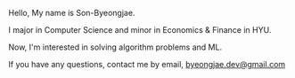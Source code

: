 Hello, My name is Son-Byeongjae.

I major in Computer Science and minor in Economics & Finance in HYU.

Now, I'm interested in solving algorithm problems and ML.

If you have any questions, contact me by email, byeongjae.dev@gmail.com
<!---
Son-Byeongjae/Son-Byeongjae is a ✨ special ✨ repository because its `README.md` (this file) appears on your GitHub profile.
You can click the Preview link to take a look at your changes.
--->

